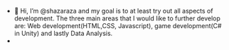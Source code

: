 - 👋 Hi, I’m @shazaraza and my goal is to at least try out all aspects of development. The three main areas that I would like to further develop are: Web development(HTML,CSS, Javascript), game development(C# in Unity) and lastly Data Analysis.
- 
